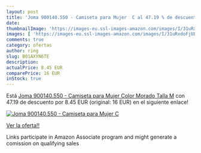 ```yaml
---
layout: post
title: 'Joma 900140.550 - Camiseta para Mujer  C al 47.19 % de descuento'
date: 
thumbnailImage: 'https://images-eu.ssl-images-amazon.com/images/I/31uRxdoFjUL._SL200_.jpg'
images: [ 'https://images-eu.ssl-images-amazon.com/images/I/31uRxdoFjUL._SL200_.jpg' ]
comments: true
category: ofertas
author: ring
slug: B01AXYN6TE
description:
actualPrice: 8.45 EUR
comparePrice: 16 EUR
inStock: true
---
```


Está [Joma 900140.550 - Camiseta para Mujer  Color Morado  Talla M](https://www.amazon.es/dp/B01AXYN6TE/?tag=tolees-21) con 47.19 de descuento por 8.45 EUR (original: 16 EUR) en el siguiente enlace!

[![Joma 900140.550 - Camiseta para Mujer  C](https://images-eu.ssl-images-amazon.com/images/I/31uRxdoFjUL._SL200_.jpg)](https://www.amazon.es/dp/B01AXYN6TE/?tag=tolees-21)

[Ver la oferta!!](https://www.amazon.es/dp/B01AXYN6TE/?tag=tolees-21)

Links participate in Amazon Associate program and might generate a comission on qualifying sales


